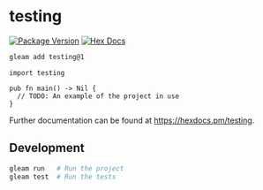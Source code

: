 # testing

[![Package Version](https://img.shields.io/hexpm/v/testing)](https://hex.pm/packages/testing)
[![Hex Docs](https://img.shields.io/badge/hex-docs-ffaff3)](https://hexdocs.pm/testing/)

```sh
gleam add testing@1
```
```gleam
import testing

pub fn main() -> Nil {
  // TODO: An example of the project in use
}
```

Further documentation can be found at <https://hexdocs.pm/testing>.

## Development

```sh
gleam run   # Run the project
gleam test  # Run the tests
```
